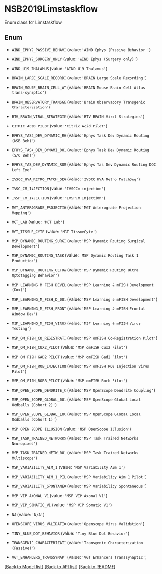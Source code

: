 # NSB2019Limstaskflow

Enum class for Limstaskflow

## Enum

* `AIND_EPHYS_PASSIVE_BEHAVI` (value: `'AIND Ephys (Passive Behavior)'`)

* `AIND_EPHYS_SURGERY_ONLY` (value: `'AIND Ephys (Surgery only)'`)

* `AIND_U19_THALAMUS` (value: `'AIND U19 Thalamus'`)

* `BRAIN_LARGE_SCALE_RECORDI` (value: `'BRAIN Large Scale Recording'`)

* `BRAIN_MOUSE_BRAIN_CELL_AT` (value: `'BRAIN Mouse Brain Cell Atlas trans-synaptic'`)

* `BRAIN_OBSERVATORY_TRANSGE` (value: `'Brain Observatory Transgenic Characterization'`)

* `BTV_BRAIN_VIRAL_STRATEGIE` (value: `'BTV BRAIN Viral Strategies'`)

* `CITRIC_ACID_PILOT` (value: `'Citric Acid Pilot'`)

* `EPHYS_TASK_DEV_DYNAMIC_RO` (value: `'Ephys Task Dev Dynamic Routing (NSB Beh)'`)

* `EPHYS_TASK_DEV_DYNAMI_001` (value: `'Ephys Task Dev Dynamic Routing (S/C Beh)'`)

* `EPHYS_TAS_DEV_DYNAMIC_ROU` (value: `'Ephys Tas Dev Dynamic Routing DOC Left Eye'`)

* `IVSCC_HVA_RETRO_PATCH_SEQ` (value: `'IVSCC HVA Retro PatchSeq'`)

* `IVSC_CM_INJECTION` (value: `'IVSCCm injection'`)

* `IVSP_CM_INJECTION` (value: `'IVSPCm Injection'`)

* `MGT_ANTEROGRADE_PROJECTIO` (value: `'MGT Anterograde Projection Mapping'`)

* `MGT_LAB` (value: `'MGT Lab'`)

* `MGT_TISSUE_CYTE` (value: `'MGT TissueCyte'`)

* `MSP_DYNAMIC_ROUTING_SURGI` (value: `'MSP Dynamic Routing Surgical Development'`)

* `MSP_DYNAMIC_ROUTING_TASK` (value: `'MSP Dynamic Routing Task 1 Production'`)

* `MSP_DYNAMIC_ROUTING_ULTRA` (value: `'MSP Dynamic Routing Ultra Optotagging Behavior'`)

* `MSP_LEARNING_M_FISH_DEVEL` (value: `'MSP Learning & mFISH Development (Dox)'`)

* `MSP_LEARNING_M_FISH_D_001` (value: `'MSP Learning & mFISH Development'`)

* `MSP_LEARNING_M_FISH_FRONT` (value: `'MSP Learning & mFISH Frontal Window Dev'`)

* `MSP_LEARNING_M_FISH_VIRUS` (value: `'MSP Learning & mFISH Virus Testing'`)

* `MSP_OM_FISH_CO_REGISTRATI` (value: `'MSP omFISH Co-Registration Pilot'`)

* `MSP_OM_FISH_CUX2_PILOT` (value: `'MSP omFISH Cux2 Pilot'`)

* `MSP_OM_FISH_GAD2_PILOT` (value: `'MSP omFISH Gad2 Pilot'`)

* `MSP_OM_FISH_ROB_INJECTION` (value: `'MSP omFISH ROB Injection Virus Pilot'`)

* `MSP_OM_FISH_RORB_PILOT` (value: `'MSP omFISH Rorb Pilot'`)

* `MSP_OPEN_SCOPE_DENDRITE_C` (value: `'MSP OpenScope Dendrite Coupling'`)

* `MSP_OPEN_SCOPE_GLOBAL_001` (value: `'MSP OpenScope Global Local Oddballs (Cohort 2)'`)

* `MSP_OPEN_SCOPE_GLOBAL_LOC` (value: `'MSP OpenScope Global Local Oddballs (Cohort 1)'`)

* `MSP_OPEN_SCOPE_ILLUSION` (value: `'MSP OpenScope Illusion'`)

* `MSP_TASK_TRAINED_NETWORKS` (value: `'MSP Task Trained Networks Neuropixel'`)

* `MSP_TASK_TRAINED_NETW_001` (value: `'MSP Task Trained Networks Multiscope'`)

* `MSP_VARIABILITY_AIM_1` (value: `'MSP Variability Aim 1'`)

* `MSP_VARIABILITY_AIM_1_PIL` (value: `'MSP Variability Aim 1 Pilot'`)

* `MSP_VARIABILITY_SPONTANEO` (value: `'MSP Variability Spontaneous'`)

* `MSP_VIP_AXONAL_V1` (value: `'MSP VIP Axonal V1'`)

* `MSP_VIP_SOMATIC_V1` (value: `'MSP VIP Somatic V1'`)

* `NA` (value: `'N/A'`)

* `OPENSCOPE_VIRUS_VALIDATIO` (value: `'Openscope Virus Validation'`)

* `TINY_BLUE_DOT_BEHAVIOR` (value: `'Tiny Blue Dot Behavior'`)

* `TRANSGENIC_CHARACTERIZATI` (value: `'Transgenic Characterization (Passive)'`)

* `VGT_ENHANCERS_TRANSSYNAPT` (value: `'VGT Enhancers Transsynaptic'`)

[[Back to Model list]](../README.md#documentation-for-models) [[Back to API list]](../README.md#documentation-for-api-endpoints) [[Back to README]](../README.md)


